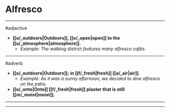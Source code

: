 # Alfresco
---
#adjective
- **[[o/_outdoors|Outdoors]], [[o/_open|open]] to the [[a/_atmosphere|atmosphere]].**
	- _Example: The walking district features many alfresco cafés._
---
#adverb
- **[[o/_outdoors|Outdoors]]; in [[f/_fresh|fresh]] [[a/_air|air]].**
	- _Example: As it was a sunny afternoon, we decided to dine alfresco on the patio._
- **[[o/_onto|Onto]] [[f/_fresh|fresh]] plaster that is still [[m/_moist|moist]].**
---
---
